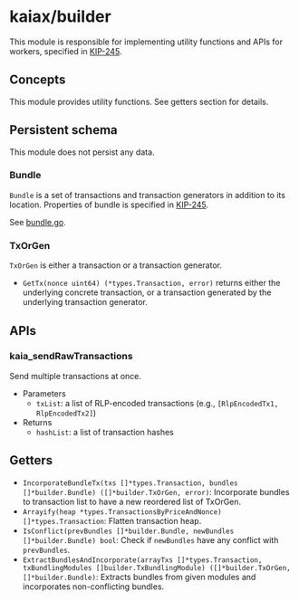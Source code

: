 # kaiax/builder

This module is responsible for implementing utility functions and APIs for workers, specified in [KIP-245](https://kips.kaia.io/KIPs/kip-245).

## Concepts

This module provides utility functions. See getters section for details.

## Persistent schema

This module does not persist any data.

### Bundle

`Bundle` is a set of transactions and transaction generators in addition to its location.
Properties of bundle is specified in [KIP-245](https://kips.kaia.io/KIPs/kip-245).

See [bundle.go](./bundle.go).

### TxOrGen

`TxOrGen` is either a transaction or a transaction generator.

- `GetTx(nonce uint64) (*types.Transaction, error)` returns either the underlying concrete transaction, or a transaction generated by the underlying transaction generator.

## APIs

### kaia_sendRawTransactions

Send multiple transactions at once.

- Parameters
  - `txList`: a list of RLP-encoded transactions (e.g., `[RlpEncodedTx1, RlpEncodedTx2]`)
- Returns
  - `hashList`: a list of transaction hashes

## Getters

- `IncorporateBundleTx(txs []*types.Transaction, bundles []*builder.Bundle) ([]*builder.TxOrGen, error)`: Incorporate bundles to transaction list to have a new reordered list of TxOrGen.
- `Arrayify(heap *types.TransactionsByPriceAndNonce) []*types.Transaction`: Flatten transaction heap.
- `IsConflict(prevBundles []*builder.Bundle, newBundles []*builder.Bundle) bool`: Check if `newBundles` have any conflict with `prevBundles`.
- `ExtractBundlesAndIncorporate(arrayTxs []*types.Transaction, txBundlingModules []builder.TxBundlingModule) ([]*builder.TxOrGen, []*builder.Bundle)`: Extracts bundles from given modules and incorporates non-conflicting bundles.
